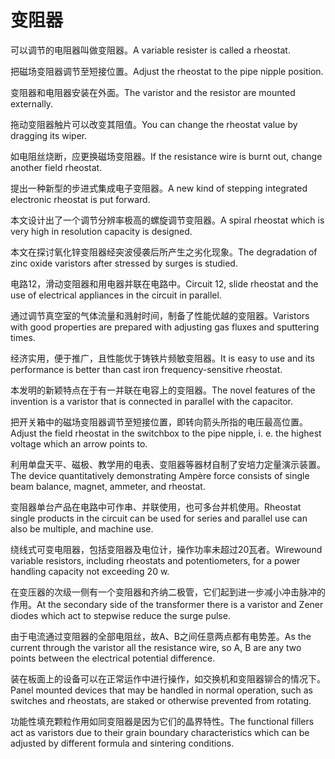 # 变阻器

<p><span class="chinese">可以调节的电阻器叫做变阻器。</span><span class="english">A variable resister is called a rheostat.</span></p>

<p><span class="chinese">把磁场变阻器调节至短接位置。</span><span class="english">Adjust the rheostat to the pipe nipple position.</span></p>

<p><span class="chinese">变阻器和电阻器安装在外面。</span><span class="english">The varistor and the resistor are mounted externally.</span></p>

<p><span class="chinese">拖动变阻器触片可以改变其阻值。</span><span class="english">You can change the rheostat value by dragging its wiper.</span></p>

<p><span class="chinese">如电阻丝烧断，应更换磁场变阻器。</span><span class="english">If the resistance wire is burnt out, change another field rheostat.</span></p>

<p><span class="chinese">提出一种新型的步进式集成电子变阻器。</span><span class="english">A new kind of stepping integrated electronic rheostat is put forward.</span></p>

<p><span class="chinese">本文设计出了一个调节分辨率极高的螺旋调节变阻器。</span><span class="english">A spiral rheostat which is very high in resolution capacity is designed.</span></p>

<p><span class="chinese">本文在探讨氧化锌变阻器经突波侵袭后所产生之劣化现象。</span><span class="english">The degradation of zinc oxide varistors after stressed by surges is studied.</span></p>

<p><span class="chinese">电路12，滑动变阻器和用电器并联在电路中。</span><span class="english">Circuit 12, slide rheostat and the use of electrical appliances in the circuit in parallel.</span></p>

<p><span class="chinese">通过调节真空室的气体流量和溅射时间，制备了性能优越的变阻器。</span><span class="english">Varistors with good properties are prepared with adjusting gas fluxes and sputtering times.</span></p>

<p><span class="chinese">经济实用，便于推广，且性能优于铸铁片频敏变阻器。</span><span class="english">It is easy to use and its performance is better than cast iron frequency-sensitive rheostat.</span></p>

<p><span class="chinese">本发明的新颖特点在于有一并联在电容上的变阻器。</span><span class="english">The novel features of the invention is a varistor that is connected in parallel with the capacitor.</span></p>

<p><span class="chinese">把开关箱中的磁场变阻器调节至短接位置，即转向箭头所指的电压最高位置。</span><span class="english">Adjust the field rheostat in the switchbox to the pipe nipple, i. e. the highest voltage which an arrow points to.</span></p>

<p><span class="chinese">利用单盘天平、磁极、教学用的电表、变阻器等器材自制了安培力定量演示装置。</span><span class="english">The device quantitatively demonstrating Ampère force consists of single beam balance, magnet, ammeter, and rheostat.</span></p>

<p><span class="chinese">变阻器单台产品在电路中可作串、并联使用，也可多台并机使用。</span><span class="english">Rheostat single products in the circuit can be used for series and parallel use can also be multiple, and machine use.</span></p>

<p><span class="chinese">绕线式可变电阻器，包括变阻器及电位计，操作功率未超过20瓦者。</span><span class="english">Wirewound variable resistors, including rheostats and potentiometers, for a power handling capacity not exceeding 20 w.</span></p>

<p><span class="chinese">在变压器的次级一侧有一个变阻器和齐纳二极管，它们起到进一步减小冲击脉冲的作用。</span><span class="english">At the secondary side of the transformer there is a varistor and Zener diodes which act to stepwise reduce the surge pulse.</span></p>

<p><span class="chinese">由于电流通过变阻器的全部电阻丝，故A、B之间任意两点都有电势差。</span><span class="english">As the current through the varistor all the resistance wire, so A, B are any two points between the electrical potential difference.</span></p>

<p><span class="chinese">装在板面上的设备可以在正常运作中进行操作，如交换机和变阻器铆合的情况下。</span><span class="english">Panel mounted devices that may be handled in normal operation, such as switches and rheostats, are staked or otherwise prevented from rotating.</span></p>

<p><span class="chinese">功能性填充颗粒作用如同变阻器是因为它们的晶界特性。</span><span class="english">The functional fillers act as varistors due to their grain boundary characteristics which can be adjusted by different formula and sintering conditions.</span></p>

